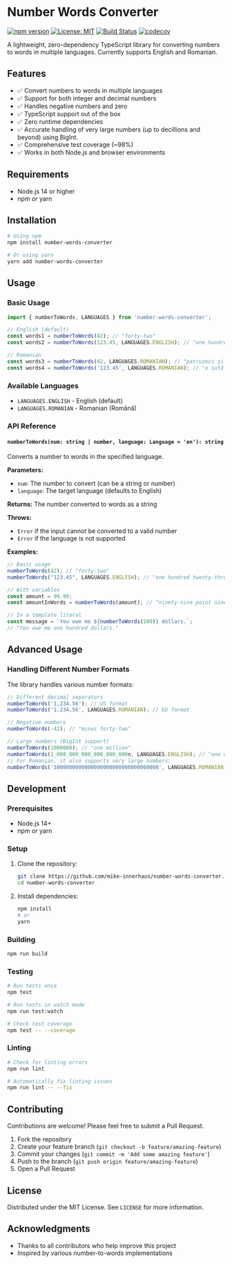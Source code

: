 # Number Words Converter

[![npm version](https://badge.fury.io/js/number-words-converter.svg)](https://badge.fury.io/js/number-words-converter)
[![License: MIT](https://img.shields.io/badge/License-MIT-yellow.svg)](https://opensource.org/licenses/MIT)
[![Build Status](https://github.com/mike-innerhaus/number-words-converter/actions/workflows/test.yml/badge.svg)](https://github.com/mike-innerhaus/number-words-converter/actions)
[![codecov](https://codecov.io/gh/mike-innerhaus/number-words-converter/graph/badge.svg)](https://codecov.io/gh/mike-innerhaus/number-words-converter)

A lightweight, zero-dependency TypeScript library for converting numbers to words in multiple languages. Currently supports English and Romanian.

## Features

- ✅ Convert numbers to words in multiple languages
- ✅ Support for both integer and decimal numbers
- ✅ Handles negative numbers and zero
- ✅ TypeScript support out of the box
- ✅ Zero runtime dependencies
- ✅ Accurate handling of very large numbers (up to decillions and beyond) using BigInt.
- ✅ Comprehensive test coverage (~98%)
- ✅ Works in both Node.js and browser environments

## Requirements

- Node.js 14 or higher
- npm or yarn

## Installation

```bash
# Using npm
npm install number-words-converter

# Or using yarn
yarn add number-words-converter
```

## Usage

### Basic Usage

```typescript
import { numberToWords, LANGUAGES } from 'number-words-converter';

// English (default)
const words1 = numberToWords(42); // "forty-two"
const words2 = numberToWords(123.45, LANGUAGES.ENGLISH); // "one hundred twenty-three point forty-five"

// Romanian
const words3 = numberToWords(42, LANGUAGES.ROMANIAN); // "patruzeci și doi"
const words4 = numberToWords('123.45', LANGUAGES.ROMANIAN); // "o sută douăzeci și trei virgulă patruzeci și cinci"
```

### Available Languages

- `LANGUAGES.ENGLISH` - English (default)
- `LANGUAGES.ROMANIAN` - Romanian (Română)

### API Reference

#### `numberToWords(num: string | number, language: Language = 'en'): string`

Converts a number to words in the specified language.

**Parameters:**
- `num`: The number to convert (can be a string or number)
- `language`: The target language (defaults to English)

**Returns:** The number converted to words as a string

**Throws:**
- `Error` if the input cannot be converted to a valid number
- `Error` if the language is not supported

**Examples:**
```typescript
// Basic usage
numberToWords(42); // "forty-two"
numberToWords("123.45", LANGUAGES.ENGLISH); // "one hundred twenty-three point forty-five"

// With variables
const amount = 99.99;
const amountInWords = numberToWords(amount); // "ninety-nine point ninety-nine"

// In a template literal
const message = `You owe me ${numberToWords(100)} dollars.`;
// "You owe me one hundred dollars."
```

## Advanced Usage

### Handling Different Number Formats

The library handles various number formats:

```typescript
// Different decimal separators
numberToWords('1,234.56'); // US format
numberToWords('1.234,56', LANGUAGES.ROMANIAN); // EU format

// Negative numbers
numberToWords(-42); // "minus forty-two"

// Large numbers (BigInt support)
numberToWords(1000000); // "one million"
numberToWords(1_000_000_000_000_000_000n, LANGUAGES.ENGLISH); // "one quintillion"
// For Romanian, it also supports very large numbers:
numberToWords('1000000000000000000000000000000000', LANGUAGES.ROMANIAN); // "un decilion"
```

## Development

### Prerequisites

- Node.js 14+
- npm or yarn

### Setup

1. Clone the repository:
   ```bash
   git clone https://github.com/mike-innerhaus/number-words-converter.git
   cd number-words-converter
   ```

2. Install dependencies:
   ```bash
   npm install
   # or
   yarn
   ```

### Building

```bash
npm run build
```

### Testing

```bash
# Run tests once
npm test

# Run tests in watch mode
npm run test:watch

# Check test coverage
npm test -- --coverage
```

### Linting

```bash
# Check for linting errors
npm run lint

# Automatically fix linting issues
npm run lint -- --fix
```

## Contributing

Contributions are welcome! Please feel free to submit a Pull Request.

1. Fork the repository
2. Create your feature branch (`git checkout -b feature/amazing-feature`)
3. Commit your changes (`git commit -m 'Add some amazing feature'`)
4. Push to the branch (`git push origin feature/amazing-feature`)
5. Open a Pull Request

## License

Distributed under the MIT License. See `LICENSE` for more information.

## Acknowledgments

- Thanks to all contributors who help improve this project
- Inspired by various number-to-words implementations
